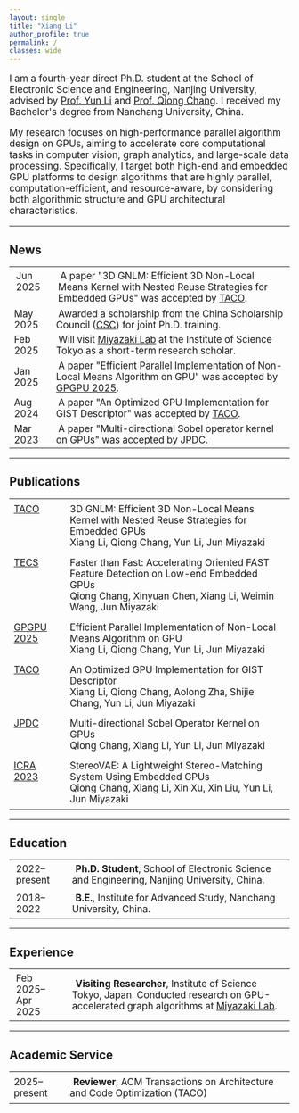 ```yaml
---
layout: single
title: "Xiang Li"
author_profile: true
permalink: /
classes: wide
---
```


<!-- 第一段：基本信息 -->
<div class="intro-block">
  <p style="font-size: 17px;">
    <ion-icon name="pulse-outline" class="icon-inline"></ion-icon>
    I am a <span class="highlight-key">fourth-year direct Ph.D. student</span> at the School of Electronic Science and Engineering, 
    <span class="highlight-key">Nanjing University</span>, advised by 
    <a href="https://www.yunligroup.org/">Prof. Yun Li</a> and 
    <a href="https://changqiong.github.io/">Prof. Qiong Chang</a>. 
    I received my Bachelor's degree from Nanchang University, China.
  </p>
</div>

<!-- 第二段：研究方向 -->
<div class="intro-block">
  <p style="font-size: 17px;">
    <ion-icon name="code-working-outline" class="icon-inline"></ion-icon>
    My research focuses on <span class="highlight-key">high-performance parallel algorithm design on GPUs</span>, 
    aiming to accelerate core computational tasks in computer vision, graph analytics, and large-scale data processing. 
    Specifically, I target both high-end and embedded GPU platforms to design algorithms that are 
    <span class="highlight-key">highly parallel</span>, 
    <span class="highlight-key">computation-efficient</span>, and 
    <span class="highlight-key">resource-aware</span>, by considering both algorithmic structure and GPU architectural characteristics.
  </p>
</div>



---

<h2 class="section-title"><ion-icon name="newspaper-outline"></ion-icon> News</h2>

<table class="table-hover" style="border-collapse: collapse; border: none; font-size: 17px;">
  <tr>
    <td style="border: none; padding: 6px 12px; width: 15%; vertical-align: top;">
      <span class="year-highlight">Jun 2025</span>
    </td>
    <td style="border: none; padding: 6px 12px;">
      <ion-icon name="document-text-outline" style="font-size: 16px; color: #5c5c5c; margin-right: 4px;"></ion-icon>
      A paper "3D GNLM: Efficient 3D Non-Local Means Kernel with Nested Reuse Strategies for Embedded GPUs" was accepted by
      <a href="https://dl.acm.org/doi/10.1145/3744909">TACO</a>.
    </td>
  </tr>

  <tr>
    <td><span class="year-highlight">May 2025</span></td>
    <td>
      <ion-icon name="trophy-outline" style="font-size: 16px; color: goldenrod; margin-right: 4px;"></ion-icon>
      Awarded a scholarship from the China Scholarship Council (<a href="https://www.csc.edu.cn/">CSC</a>) for joint Ph.D. training.
    </td>
  </tr>

  <tr>
    <td><span class="year-highlight">Feb 2025</span></td>
    <td>
      <ion-icon name="airplane-outline" style="font-size: 16px; color: #0077b6; margin-right: 4px;"></ion-icon>
      Will visit <a href="https://www.lsc.c.titech.ac.jp/miyazaki">Miyazaki Lab</a> at the Institute of Science Tokyo as a short-term research scholar.
    </td>
  </tr>

  <tr>
    <td><span class="year-highlight">Jan 2025</span></td>
    <td>
      <ion-icon name="document-text-outline" style="font-size: 16px; color: #5c5c5c; margin-right: 4px;"></ion-icon>
      A paper "Efficient Parallel Implementation of Non-Local Means Algorithm on GPU" was accepted by 
      <a href="https://dl.acm.org/doi/10.1145/3725798.3725807">GPGPU 2025</a>.
    </td>
  </tr>

  <tr>
    <td><span class="year-highlight">Aug 2024</span></td>
    <td>
      <ion-icon name="document-text-outline" style="font-size: 16px; color: #5c5c5c; margin-right: 4px;"></ion-icon>
      A paper "An Optimized GPU Implementation for GIST Descriptor" was accepted by 
      <a href="https://dl.acm.org/doi/10.1145/3689339">TACO</a>.
    </td>
  </tr>

  <tr>
    <td><span class="year-highlight">Mar 2023</span></td>
    <td>
      <ion-icon name="document-text-outline" style="font-size: 16px; color: #5c5c5c; margin-right: 4px;"></ion-icon>
      A paper "Multi-directional Sobel operator kernel on GPUs" was accepted by 
      <a href="https://www.sciencedirect.com/science/article/pii/S0743731523000400">JPDC</a>.
    </td>
  </tr>
</table>

---

<h2 class="section-title"><ion-icon name="book-outline"></ion-icon> Publications</h2>

<table class="table-hover" style="border-collapse: collapse; border: none; font-size: 17px;">
  <tr style="border: none;">
    <td style="border: none; padding: 8px; vertical-align: top;" width="20%">
      <a href="https://dl.acm.org/doi/10.1145/3744909">TACO</a>
    </td>
    <td style="border: none; padding: 8px;">
      <div class="pub-item">
        <div>3D GNLM: Efficient 3D Non-Local Means Kernel with Nested Reuse Strategies for Embedded GPUs</div>
        <div><span class="my-name">Xiang Li</span>, Qiong Chang, Yun Li, Jun Miyazaki</div>
      </div>
    </td>
  </tr>

  <tr style="border: none;">
    <td style="border: none; padding: 8px; vertical-align: top;">
      <a href="https://dl.acm.org/doi/10.1145/3725217">TECS</a>
    </td>
    <td style="border: none; padding: 8px;">
      <div class="pub-item">
        <div>Faster than Fast: Accelerating Oriented FAST Feature Detection on Low-end Embedded GPUs</div>
        <div>Qiong Chang, Xinyuan Chen, <span class="my-name">Xiang Li</span>, Weimin Wang, Jun Miyazaki</div>
      </div>
    </td>
  </tr>

  <tr style="border: none;">
    <td style="border: none; padding: 8px; vertical-align: top;">
      <a href="https://dl.acm.org/doi/10.1145/3725798.3725807">GPGPU 2025</a>
    </td>
    <td style="border: none; padding: 8px;">
      <div class="pub-item">
        <div>Efficient Parallel Implementation of Non-Local Means Algorithm on GPU</div>
        <div><span class="my-name">Xiang Li</span>, Qiong Chang, Yun Li, Jun Miyazaki</div>
      </div>
    </td>
  </tr>

  <tr style="border: none;">
    <td style="border: none; padding: 8px; vertical-align: top;">
      <a href="https://dl.acm.org/doi/10.1145/3689339">TACO</a>
    </td>
    <td style="border: none; padding: 8px;">
      <div class="pub-item">
        <div>An Optimized GPU Implementation for GIST Descriptor</div>
        <div><span class="my-name">Xiang Li</span>, Qiong Chang, Aolong Zha, Shijie Chang, Yun Li, Jun Miyazaki</div>
      </div>
    </td>
  </tr>

  <tr style="border: none;">
    <td style="border: none; padding: 8px; vertical-align: top;">
      <a href="https://www.sciencedirect.com/science/article/pii/S0743731523000400">JPDC</a>
    </td>
    <td style="border: none; padding: 8px;">
      <div class="pub-item">
        <div>Multi-directional Sobel Operator Kernel on GPUs</div>
        <div>Qiong Chang, <span class="my-name">Xiang Li</span>, Yun Li, Jun Miyazaki</div>
      </div>
    </td>
  </tr>

  <tr style="border: none;">
    <td style="border: none; padding: 8px; vertical-align: top;">
      <a href="https://ieeexplore.ieee.org/abstract/document/10160441">ICRA 2023</a>
    </td>
    <td style="border: none; padding: 8px;">
      <div class="pub-item">
        <div>StereoVAE: A Lightweight Stereo-Matching System Using Embedded GPUs</div>
        <div>Qiong Chang, <span class="my-name">Xiang Li</span>, Xin Xu, Xin Liu, Yun Li, Jun Miyazaki</div>
      </div>
    </td>
  </tr>
</table>


---

<h2 class="section-title"><ion-icon name="school-outline"></ion-icon> Education</h2>

<table class="table-hover" style="border-collapse: collapse; border: none; font-size: 17px;">
  <tr>
    <td style="padding: 6px 12px; width: 20%; vertical-align: top;">
      <span class="year-highlight">2022–present</span>
    </td>
    <td style="padding: 6px 12px;">
      <ion-icon name="school-outline" style="font-size: 18px; color: #666; margin-right: 6px;"></ion-icon>
      <strong>Ph.D. Student</strong>, School of Electronic Science and Engineering, Nanjing University, China.
    </td>
  </tr>
  <tr>
    <td style="padding: 6px 12px; vertical-align: top;">
      <span class="year-highlight">2018–2022</span>
    </td>
    <td style="padding: 6px 12px;">
      <ion-icon name="school-outline" style="font-size: 18px; color: #666; margin-right: 6px;"></ion-icon>
      <strong>B.E.</strong>, Institute for Advanced Study, Nanchang University, China.
    </td>
  </tr>
</table>


---

<h2 class="section-title"><ion-icon name="briefcase-outline"></ion-icon> Experience</h2>

<table class="table-hover" style="border-collapse: collapse; border: none; font-size: 17px;">
  <tr>
    <td style="padding: 6px 12px; width: 20%; vertical-align: top;">
      <span class="year-highlight">Feb 2025–Apr 2025</span>
    </td>
    <td style="padding: 6px 12px;">
      <ion-icon name="person-outline" style="font-size: 18px; color: #666; margin-right: 6px;"></ion-icon>
      <strong>Visiting Researcher</strong>, Institute of Science Tokyo, Japan.  
      Conducted research on GPU-accelerated graph algorithms at
      <a href="https://www.lsc.c.titech.ac.jp/miyazaki" target="_blank">Miyazaki Lab</a>.
    </td>
  </tr>
</table>


---

<h2 class="section-title"><ion-icon name="ribbon-outline"></ion-icon> Academic Service</h2>

<table class="table-hover" style="border-collapse: collapse; border: none; font-size: 17px;">
  <tr>
    <td style="padding: 8px; width: 20%; vertical-align: top;">
      <span class="year-highlight">2025–present</span>
    </td>
    <td style="padding: 8px;">
      <ion-icon name="shield-checkmark-outline" style="font-size: 18px; color: #666; margin-right: 6px;"></ion-icon>
      <strong>Reviewer</strong>, ACM Transactions on Architecture and Code Optimization (TACO)
    </td>
  </tr>
</table>
